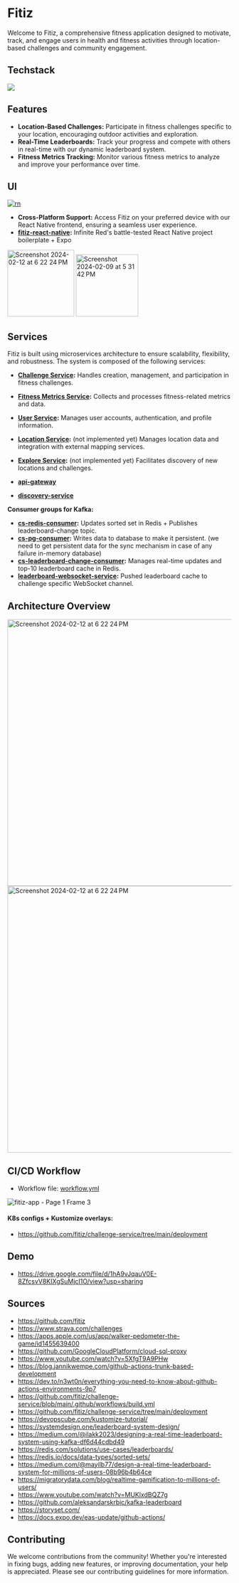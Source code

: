# Fitiz

Welcome to Fitiz, a comprehensive fitness application designed to motivate, track, and engage users in health and fitness activities through location-based challenges and community engagement.
## Techstack

<img src="https://skillicons.dev/icons?i=java,react,kubernetes,docker,redis,spring,gcp,postgres,gradle,kafka,github,githubactions" />

## Features

-   **Location-Based Challenges:** Participate in fitness challenges specific to your location, encouraging outdoor activities and exploration.
-   **Real-Time Leaderboards:** Track your progress and compete with others in real-time with our dynamic leaderboard system.
-   **Fitness Metrics Tracking:** Monitor various fitness metrics to analyze and improve your performance over time.

## UI
[![rn](https://img.shields.io/badge/React_Native-20232A?style=for-the-badge&logo=react&logoColor=61DAFB)](https://github.com/fitiz/fitiz-react-native)

-   **Cross-Platform Support:** Access Fitiz on your preferred device with our React Native frontend, ensuring a seamless user experience.
-   **[fitiz-react-native](https://github.com/fitiz/fitiz-react-native):** Infinite Red's battle-tested React Native project boilerplate + Expo

<img width="150" alt="Screenshot 2024-02-12 at 6 22 24 PM" src="https://github.com/fitiz/.github/assets/23321849/ff943b7b-33f8-4355-85e0-fca00fc611e5">
<img width="140" alt="Screenshot 2024-02-09 at 5 31 42 PM" src="https://github.com/fitiz/.github/assets/23321849/94595623-c10f-489d-9569-ae367fecde6d">

## Services

Fitiz is built using microservices architecture to ensure scalability, flexibility, and robustness. The system is composed of the following services:

-   **[Challenge Service](https://github.com/fitiz/challenge-service):** Handles creation, management, and participation in fitness challenges.
-   **[Fitness Metrics Service](https://github.com/fitiz/fitness-metrics-service):** Collects and processes fitness-related metrics and data.
-   **[User Service](https://github.com/fitiz/user-service):** Manages user accounts, authentication, and profile information.
-   **[Location Service](https://github.com/fitiz/location-service):** (not implemented yet) Manages location data and integration with external mapping services.
-   **[Explore Service](https://github.com/fitiz/explore-service):** (not implemented yet) Facilitates discovery of new locations and challenges.
-   **[api-gateway](https://github.com/fitiz/api-gateway)**

-   **[discovery-service](https://github.com/fitiz/discovery-service)**

**Consumer groups for Kafka:**
-   **[cs-redis-consumer](https://github.com/fitiz/cs-redis-consumer):** Updates sorted set in Redis + Publishes leaderboard-change topic.
-   **[cs-pg-consumer](https://github.com/fitiz/cs-pg-consumer):** Writes data to database to make it persistent. (we need to get persistent data for the sync mechanism in case of any failure in-memory database)
-   **[cs-leaderboard-change-consumer](https://github.com/fitiz/cs-leaderboard-change-consumer):** Manages real-time updates and top-10 leaderboard cache in Redis.
-   **[leaderboard-websocket-service](https://github.com/fitiz/leaderboard-websocket-service):** Pushed leaderboard cache to challenge specific WebSocket channel.

## Architecture Overview

<img width="600" alt="Screenshot 2024-02-12 at 6 22 24 PM" src="https://github.com/fitiz/.github/assets/23321849/42c66047-35d3-4c40-847d-0f9ca3fbb9a0">

<img width="600" alt="Screenshot 2024-02-12 at 6 22 24 PM" src="https://github.com/fitiz/.github/assets/23321849/94a97d27-8edc-4768-9bfc-f473cc460957">

## CI/CD Workflow

- Workflow file: [workflow.yml](https://github.com/fitiz/challenge-service/blob/main/.github/workflows/build.yml)

![fitiz-app - Page 1 Frame 3](https://github.com/fitiz/.github/assets/23321849/5d6c2388-58e2-4486-8da0-0050dc0801a9)

#### K8s configs + Kustomize overlays:

- https://github.com/fitiz/challenge-service/tree/main/deployment

## Demo
- https://drive.google.com/file/d/1hA9vJqauV0E-8ZfcsvV8KIXgSuMjcI1O/view?usp=sharing

## Sources
- https://github.com/fitiz
- https://www.strava.com/challenges
- https://apps.apple.com/us/app/walker-pedometer-the-game/id1455639400
- https://github.com/GoogleCloudPlatform/cloud-sql-proxy
- https://www.youtube.com/watch?v=5XfgT9A9PHw
- https://blog.jannikwempe.com/github-actions-trunk-based-development
- https://dev.to/n3wt0n/everything-you-need-to-know-about-github-actions-environments-9p7
- https://github.com/fitiz/challenge-service/blob/main/.github/workflows/build.yml
- https://github.com/fitiz/challenge-service/tree/main/deployment
- https://devopscube.com/kustomize-tutorial/
- https://systemdesign.one/leaderboard-system-design/
- https://medium.com/@ilakk2023/designing-a-real-time-leaderboard-system-using-kafka-df6d44cdbd49
- https://redis.com/solutions/use-cases/leaderboards/
- https://redis.io/docs/data-types/sorted-sets/
- https://medium.com/@mayilb77/design-a-real-time-leaderboard-system-for-millions-of-users-08b96b4b64ce
- https://migratorydata.com/blog/realtime-gamification-to-millions-of-users/
- https://www.youtube.com/watch?v=MUKlxdBQZ7g
- https://github.com/aleksandarskrbic/kafka-leaderboard
- https://storyset.com/
- https://docs.expo.dev/eas-update/github-actions/

## Contributing

We welcome contributions from the community! Whether you're interested in fixing bugs, adding new features, or improving documentation, your help is appreciated. Please see our contributing guidelines for more information.

